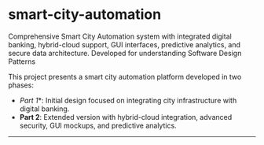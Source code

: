 # smart-city-automation
Comprehensive Smart City Automation system with integrated digital banking, hybrid-cloud support, GUI interfaces, predictive analytics, and secure data architecture. Developed for understanding Software Design Patterns 


This project presents a smart city automation platform developed in two phases:

- *Part 1**: Initial design focused on integrating city infrastructure with digital banking.
- **Part 2**: Extended version with hybrid-cloud integration, advanced security, GUI mockups, and predictive analytics.

---
